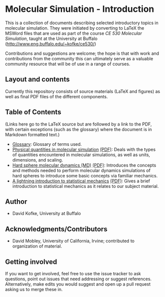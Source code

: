 # Molecular Simulation - Introduction

This is a collection of documents describing selected introductory topics in molecular simulation.
They were initiated by converting to LaTeX the MSWord files that are used as part of the course *CE 530 Molecular Simulation*, taught at the University at Buffalo (http://www.eng.buffalo.edu/~kofke/ce530/)

Contributions and suggestions are welcome; the hope is that with work and contributions from the community this can ultimately serve as a valuable community resource that will be of use in a range of courses.

## Layout and contents
Currently this repository consists of source materials (LaTeX and figures) as well as final PDF files of the different components.

## Table of Contents

(Links here go to the LaTeX source but are followed by a link to the PDF, with certain exceptions (such as the glossary) where the document is in Markdown formatted text.)
- [Glossary](Glossary.md): Glossary of terms used.
- [Physical quantities in molecular simulation](HardSphereMD.tex) [(PDF)](HardSphereMD.pdf): Deals with the types of quantities encountered in molecular simulations, as well as units, dimensions, and scaling.
- [Hard sphere molecular dynamics (MD)](HardSphereMD.tex) [(PDF)](HardSphereMD.pdf): Introduces the concepts and methods needed to perform molecular dynamics simulations of hard spheres to introduce some basic concepts via familiar mechanics.
- [A lightning introduction to statistical mechanics](StatMech6c.tex) [(PDF)](StatMech6c.pdf): Gives a brief introduction to statistical mechanics as it relates to our subject material.

## Author
- David Kofke, University at Buffalo

## Acknowledgments/Contributors
- David Mobley, University of California, Irvine; contributed to organization of material.

## Getting involved

If you want to get involved, feel free to use the issue tracker to ask questions, point out issues that need addressing or suggest references.
Alternatively, make edits you would suggest and open up a pull request asking us to merge these in.
